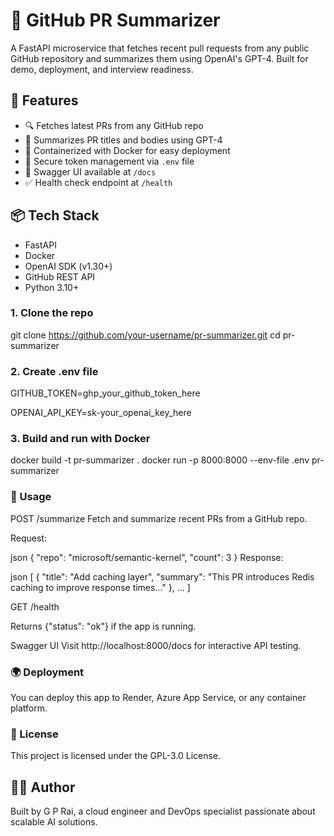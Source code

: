 # 🧠 GitHub PR Summarizer

A FastAPI microservice that fetches recent pull requests from any public GitHub repository and summarizes them using OpenAI's GPT-4. Built for demo, deployment, and interview readiness.

## 🚀 Features

- 🔍 Fetches latest PRs from any GitHub repo
- 🧠 Summarizes PR titles and bodies using GPT-4
- 🐳 Containerized with Docker for easy deployment
- 🔐 Secure token management via `.env` file
- 📄 Swagger UI available at `/docs`
- ✅ Health check endpoint at `/health`

## 📦 Tech Stack

- FastAPI
- Docker
- OpenAI SDK (v1.30+)
- GitHub REST API
- Python 3.10+

### 1. Clone the repo


git clone https://github.com/your-username/pr-summarizer.git
cd pr-summarizer


### 2. Create .env file

GITHUB_TOKEN=ghp_your_github_token_here

OPENAI_API_KEY=sk-your_openai_key_here

### 3. Build and run with Docker
docker build -t pr-summarizer .
docker run -p 8000:8000 --env-file .env pr-summarizer

### 🧪 Usage
POST /summarize
Fetch and summarize recent PRs from a GitHub repo.

Request:

json
{
  "repo": "microsoft/semantic-kernel",
  "count": 3
}
Response:

json
[
  {
    "title": "Add caching layer",
    "summary": "This PR introduces Redis caching to improve response times..."
  },
  ...
]

GET /health

Returns {"status": "ok"} if the app is running.

Swagger UI
Visit http://localhost:8000/docs for interactive API testing.

### 🌍 Deployment
You can deploy this app to Render, Azure App Service, or any container platform.

### 📄 License
This project is licensed under the GPL-3.0 License.

## 🙋‍♂️ Author

Built by G P Rai, a cloud engineer and DevOps specialist passionate about scalable AI solutions.







